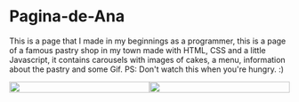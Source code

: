 # Pagina-de-Ana
 This is a page that I made in my beginnings as a programmer, this is a page of a famous pastry shop in my town made with HTML, CSS and a little Javascript, it contains carousels with images of cakes, a menu, information about the pastry and some Gif. PS: Don't watch this when you're hungry. :)

<!-- En resumen, solo se sube la imagen y se toma el URL para editarlo, y se utiliza display flex para agregarlas una al lado de la otra ajustando el width -->
<div style="display: flex;">
 <img src="https://github.com/K3ury99/Pagina-de-Ana/assets/128008789/d380d346-6803-4555-a8f6-3a918263bb87" width="100%"></img>
 <img src="https://github.com/K3ury99/Pagina-de-Ana/assets/128008789/cbb0bd37-0b47-48d2-b617-327124cfd5c4" width="100%"></img>
</div>
